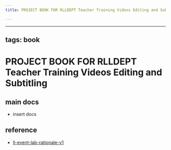 ```yaml
---
title: PROJECT BOOK FOR RLLDEPT Teacher Training Videos Editing and Subtitling

---
```



---
tags: book
---

PROJECT BOOK FOR RLLDEPT Teacher Training Videos Editing and Subtitling
===

main docs
---

- insert docs

reference
---

- [ll-event-lab-rationale-v1](/AunryFEcRm6SG8qAbHAyIw)

